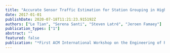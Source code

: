 ```yaml
---
title: "Accurate Sensor Traffic Estimation for Station Grouping in Highly Dense IEEE 802.11ah Networks"
date: 2017-01-01
publishDate: 2020-07-18T11:21:23.915192Z
authors: ["Le Tian", "Serena Santi", "Steven Latré", "Jeroen Famaey"]
publication_types: ["1"]
abstract: ""
featured: false
publication: "*First ACM International Workshop on the Engineering of Reliable*"
---
```


